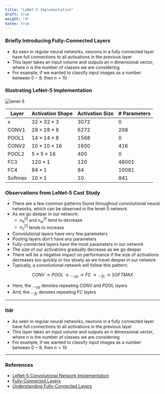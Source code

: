 ```yaml
---
title: "LeNet-5 Implementation"
draft: true
weight: "4"
katex: true
---
```


### Briefly Introducing Fully-Connected Layers
- As seen in regular neural networks, neurons in a fully connected layer have full connections to all activations in the previous layer
- This layer takes an input volume and outputs an $n$ dimensional vector, where $n$ is the number of classes we are considering
- For example, if we wanted to classify input images as a number between $0-9$, then $n=10$

### Illustrating LeNet-5 Implementation

![lenet-5](/img/lenet.svg)

| Layer   | Activation Shape         | Activation Size | # Parameters |
| ------- | ------------------------ | --------------- | ------------ |
| x       | $32 \times 32 \times 3$  | $3072$          | $0$          |
| CONV1   | $28 \times 28 \times 8$  | $6272$          | $208$        |
| POOL1   | $14 \times 14 \times 8$  | $1568$          | $0$          |
| CONV2   | $10 \times 10 \times 16$ | $1600$          | $416$        |
| POOL2   | $5 \times 5 \times 16$   | $400$           | $0$          |
| FC3     | $120 \times 1$           | $120$           | $48001$      |
| FC4     | $84 \times 1$            | $84$            | $10081$      |
| Softmax | $10 \times 1$            | $10$            | $841$        |

### Observations from LeNet-5 Cast Study
- There are a few common patterns found throughout convolutional neural networks, which can be observed in the lenet-5 network
- As we go deeper in our network:
	- $n_{h}^{[l]}$ and $n_{w}^{[l]}$ tend to decrease
	- $n_{c}^{[l]}$ tends to increase
- Convolutional layers have very few parameters
- Pooling layers don't have any parameters
- Fully-connected layers have the most parameters in our network
- The size of our activations gradually decrease as we go deeper
- There will be a negative impact on performance if the size of activations decreases too quickly or too slowly as we travel deeper in our network
- Typically, a convolutional network will follow this pattern:

$$ CONV \to POOL \to \dots_{cp} \to FC \to \dots_{fc} \to SOFTMAX $$

- Here, the $..._{cp}$ denotes repeating $CONV$ and $POOL$ layers
- And, the $..._{fc}$ denotes repeating $FC$ layers

---

### tldr
- As seen in regular neural networks, neurons in a fully connected layer have full connections to all activations in the previous layer
- This layer takes an input volume and outputs an $n$ dimensional vector, where $n$ is the number of classes we are considering
- For example, if we wanted to classify input images as a number between $0-9$, then $n=10$

---

### References
- [LeNet-5 Convolutional Network Implementation](https://www.youtube.com/watch?v=bXJx7y51cl0&list=PLkDaE6sCZn6Gl29AoE31iwdVwSG-KnDzF&index=10)
- [Fully-Connected Layers](https://cs231n.github.io/convolutional-networks/#fc)
- [Understanding Fully-Connected Layers](https://adeshpande3.github.io/A-Beginner%27s-Guide-To-Understanding-Convolutional-Neural-Networks/)
